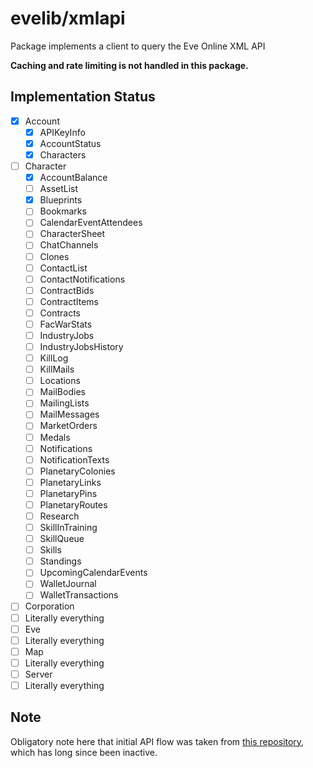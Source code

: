 # evelib/xmlapi

Package implements a client to query the Eve Online XML API

**Caching and rate limiting is not handled in this package.**

## Implementation Status
- [x] Account
  - [x] APIKeyInfo
  - [x] AccountStatus
  - [x] Characters
- [ ] Character
  - [x] AccountBalance
  - [ ] AssetList
  - [x] Blueprints
  - [ ] Bookmarks
  - [ ] CalendarEventAttendees
  - [ ] CharacterSheet
  - [ ] ChatChannels
  - [ ] Clones
  - [ ] ContactList
  - [ ] ContactNotifications
  - [ ] ContractBids
  - [ ] ContractItems
  - [ ] Contracts
  - [ ] FacWarStats
  - [ ] IndustryJobs
  - [ ] IndustryJobsHistory
  - [ ] KillLog
  - [ ] KillMails
  - [ ] Locations
  - [ ] MailBodies
  - [ ] MailingLists
  - [ ] MailMessages
  - [ ] MarketOrders
  - [ ] Medals
  - [ ] Notifications
  - [ ] NotificationTexts
  - [ ] PlanetaryColonies
  - [ ] PlanetaryLinks
  - [ ] PlanetaryPins
  - [ ] PlanetaryRoutes
  - [ ] Research
  - [ ] SkillInTraining
  - [ ] SkillQueue
  - [ ] Skills
  - [ ] Standings
  - [ ] UpcomingCalendarEvents
  - [ ] WalletJournal
  - [ ] WalletTransactions
 - [ ] Corporation
  - [ ] Literally everything
 - [ ] Eve
  - [ ] Literally everything
 - [ ] Map
  - [ ] Literally everything
 - [ ] Server
  - [ ] Literally everything

## Note

Obligatory note here that initial API flow was taken from [this repository](https://github.com/flexd/eveapi/), which has long since been inactive.
